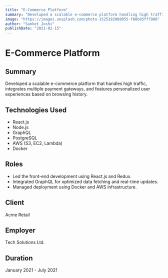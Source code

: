 ```yaml
---
title: "E-Commerce Platform"
summary: "Developed a scalable e-commerce platform handling high traffic with personalized user experiences and multiple payment gateways."
image: "https://images.unsplash.com/photo-1525182008055-f88b95ff7980"
author: "Sanket Joshi"
publishDate: "2021-02-15"
---
```


# E-Commerce Platform

## Summary
Developed a scalable e-commerce platform that handles high traffic, integrates multiple payment gateways, and features personalized user experiences based on browsing history.

## Technologies Used
- React.js
- Node.js
- GraphQL
- PostgreSQL
- AWS (S3, EC2, Lambda)
- Docker

## Roles
- Led the front-end development using React.js and Redux.
- Integrated GraphQL for optimized data fetching and real-time updates.
- Managed deployment using Docker and AWS infrastructure.

## Client
Acme Retail

## Employer
Tech Solutions Ltd.

## Duration
January 2021 - July 2021
